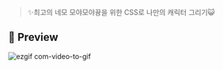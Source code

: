 > ✨최고의 네모 모야모야뀽을 위한 CSS로 나만의 캐릭터 그리기😺

## 👀 Preview
![ezgif com-video-to-gif](https://user-images.githubusercontent.com/51310674/225009774-ab4d98aa-c6fa-4f80-b85c-fea1f62a0fcb.gif)
